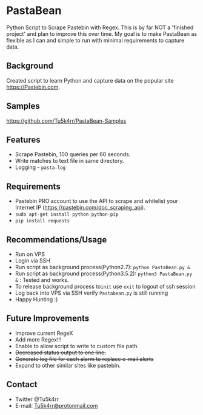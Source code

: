 
# PastaBean
Python Script to Scrape Pastebin with Regex. This is by far  NOT a 'finished project' and plan to improve this over time.
My goal is to make PastaBean as flexible as I can and simple to run with minimal requirements to capture data.

## Background
Created script to learn Python and capture data on the popular site https://Pastebin.com.

## Samples
https://github.com/Tu5k4rr/PastaBean-Samples

## Features
- Scrape Pastebin, 100 queries per 60 seconds.
- Write matches to text file in same directory.
- Logging  - `pasta.log`

## Requirements
- Pastebin PRO account to use the API to scrape and whitelist your Internet IP (https://pastebin.com/doc_scraping_api).
- `sudo apt-get install python python-pip`
- `pip install requests`

## Recommendations/Usage
- Run on VPS
- Login via SSH
- Run script as background process(Python2.7): `python PastaBean.py &`
- Run script as background process(Python3.5.2): `python3 PastaBean.py &` : Tested and works.
- To release background process to`init` use `exit` to logout of ssh session
- Log back into VPS via SSH verify `Pastabean.py` is still running 
- Happy Hunting :)

## Future Improvements 
- Improve current RegeX
- Add more Regex!!!
- Enable to allow script to write to custom file path.
- ~~Decreased status output to one line.~~
- ~~Generate log file for each alarm to replace e-mail alerts~~
- Expand to other similar sites like pastebin.



## Contact
- Twitter @Tu5k4rr
- E-mail: Tu5k4rr@protonmail.com


